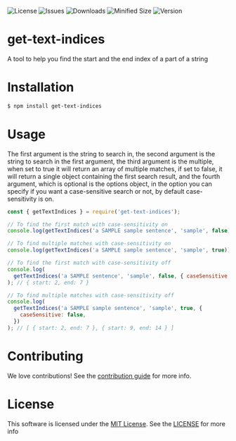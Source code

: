 ![License](https://img.shields.io/github/license/pr357/get-text-indices?style=flat-square)
![Issues](https://img.shields.io/github/issues/pr357/get-text-indices?style=flat-square)
![Downloads](https://img.shields.io/npm/dw/get-text-indices?style=flat-square)
![Minified Size](https://img.shields.io/bundlephobia/min/get-text-indices?label=minified%20size&style=flat-square)
![Version](https://img.shields.io/npm/v/get-text-indices?style=flat-square)

# get-text-indices

A tool to help you find the start and the end index of a part of a string

# Installation

```bash
$ npm install get-text-indices
```

# Usage

The first argument is the string to search in, the second argument is the string to search in the first argument, the third argument is the multiple, when set to true it will return an array of multiple matches, if set to false, it will return a single object containing the first search result, and the fourth argument, which is optional is the options object, in the option you can specify if you want a case-sensitive search or not, by default case-sensitivity is on.

```javascript
const { getTextIndices } = require('get-text-indices');

// To find the first match with case-sensitivity on
console.log(getTextIndices('a SAMPLE sample sentence', 'sample', false)); // { start: 9, end: 14 }

// To find multiple matches with case-sensitivity on
console.log(getTextIndices('a SAMPLE sample sentence', 'sample', true)); // [ { start: 9, end: 14 } ]

// To find the first match with case-sensitivity off
console.log(
  getTextIndices('a SAMPLE sentence', 'sample', false, { caseSensitive: false })
); // { start: 2, end: 7 }

// To find multiple matches with case-sensitivity off
console.log(
  getTextIndices('a SAMPLE sample sentence', 'sample', true, {
    caseSensitive: false,
  })
); // [ { start: 2, end: 7 }, { start: 9, end: 14 } ]
```

# Contributing

We love contributions! See the [contribution guide](https://github.com/pr357/get-text-indices/blob/main/CONTRIBUTING.md) for more info.

# License

This software is licensed under the [MIT License](https://choosealicense.com/licenses/mit/). See the [LICENSE](https://github.com/pr357/get-text-indices/blob/main/LICENSE) for more info
